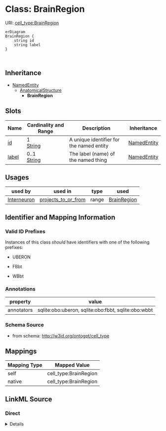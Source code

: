 

# Class: BrainRegion



URI: [cell_type:BrainRegion](http://w3id.org/ontogpt/cell_type/BrainRegion)



```mermaid
erDiagram
BrainRegion {
    string id  
    string label  
}



```




## Inheritance
* [NamedEntity](NamedEntity.md)
    * [AnatomicalStructure](AnatomicalStructure.md)
        * **BrainRegion**



## Slots

| Name | Cardinality and Range | Description | Inheritance |
| ---  | --- | --- | --- |
| [id](id.md) | 1 <br/> [String](String.md) | A unique identifier for the named entity | [NamedEntity](NamedEntity.md) |
| [label](label.md) | 0..1 <br/> [String](String.md) | The label (name) of the named thing | [NamedEntity](NamedEntity.md) |





## Usages

| used by | used in | type | used |
| ---  | --- | --- | --- |
| [Interneuron](Interneuron.md) | [projects_to_or_from](projects_to_or_from.md) | range | [BrainRegion](BrainRegion.md) |






## Identifier and Mapping Information


### Valid ID Prefixes

Instances of this class *should* have identifiers with one of the following prefixes:

* UBERON

* FBbt

* WBbt






### Annotations

| property | value |
| --- | --- |
| annotators | sqlite:obo:uberon, sqlite:obo:fbbt, sqlite:obo:wbbt |



### Schema Source


* from schema: http://w3id.org/ontogpt/cell_type





## Mappings

| Mapping Type | Mapped Value |
| ---  | ---  |
| self | cell_type:BrainRegion |
| native | cell_type:BrainRegion |





## LinkML Source

<!-- TODO: investigate https://stackoverflow.com/questions/37606292/how-to-create-tabbed-code-blocks-in-mkdocs-or-sphinx -->

### Direct

<details>
```yaml
name: BrainRegion
id_prefixes:
- UBERON
- FBbt
- WBbt
annotations:
  annotators:
    tag: annotators
    value: sqlite:obo:uberon, sqlite:obo:fbbt, sqlite:obo:wbbt
from_schema: http://w3id.org/ontogpt/cell_type
is_a: AnatomicalStructure
slot_usage:
  id:
    name: id
    values_from:
    - BrainRegionIdentifier
    identifier: true
    domain_of:
    - CellType
    - NamedEntity
    - Publication

```
</details>

### Induced

<details>
```yaml
name: BrainRegion
id_prefixes:
- UBERON
- FBbt
- WBbt
annotations:
  annotators:
    tag: annotators
    value: sqlite:obo:uberon, sqlite:obo:fbbt, sqlite:obo:wbbt
from_schema: http://w3id.org/ontogpt/cell_type
is_a: AnatomicalStructure
slot_usage:
  id:
    name: id
    values_from:
    - BrainRegionIdentifier
    identifier: true
    domain_of:
    - CellType
    - NamedEntity
    - Publication
attributes:
  id:
    name: id
    description: A unique identifier for the named entity
    from_schema: http://w3id.org/ontogpt/cell_type
    values_from:
    - BrainRegionIdentifier
    identifier: true
    alias: id
    owner: BrainRegion
    domain_of:
    - CellType
    - NamedEntity
    - Publication
    range: string
    required: true
  label:
    name: label
    annotations:
      owl:
        tag: owl
        value: AnnotationProperty, AnnotationAssertion
    description: The label (name) of the named thing
    from_schema: http://w3id.org/ontogpt/cell_type
    aliases:
    - name
    slot_uri: rdfs:label
    alias: label
    owner: BrainRegion
    domain_of:
    - CellType
    - NamedEntity
    range: string

```
</details>